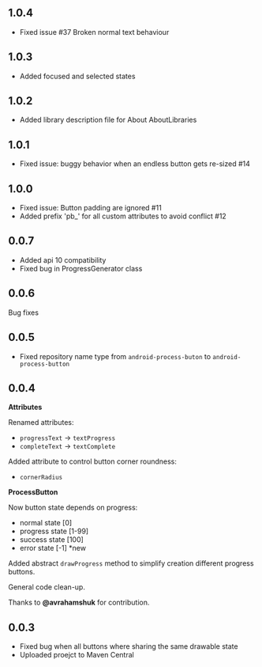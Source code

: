 ## 1.0.4
* Fixed issue #37 Broken normal text behaviour

## 1.0.3
* Added focused and selected states

## 1.0.2
* Added library description file for About AboutLibraries

## 1.0.1
* Fixed issue: buggy behavior when an endless button gets re-sized #14

## 1.0.0
* Fixed issue: Button padding are ignored #11
* Added prefix 'pb_' for all custom attributes to avoid conflict #12

## 0.0.7
* Added api 10 compatibility
* Fixed bug in ProgressGenerator class

## 0.0.6
Bug fixes

## 0.0.5
* Fixed repository name type from `android-process-buton` to `android-process-button`

## 0.0.4
**Attributes**

Renamed attributes:

 * `progressText` -> `textProgress`
 * `completeText` -> `textComplete`

Added attribute to control button corner roundness:

* `cornerRadius`


**ProcessButton**

Now button state depends on progress:

* normal state [0]
* progress state [1-99]
* success state [100]
* error state [-1] *new

Added abstract `drawProgress` method to simplify creation different progress buttons.

General code clean-up.

Thanks to **@avrahamshuk** for contribution.

## 0.0.3

* Fixed bug when all buttons where sharing the same drawable state
* Uploaded proejct to Maven Central
